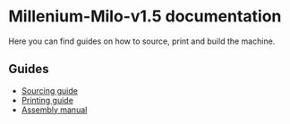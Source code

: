 # Millenium-Milo-v1.5 documentation

Here you can find guides on how to source, print and build the machine.

## Guides

- [Sourcing guide](./bom/sourcing_guide.md)
- [Printing guide](./printing/print_guide.md)
- [Assembly manual](./assembly_manual/index.md)
